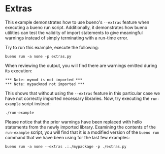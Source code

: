 # Extras

This example demonstrates how to use bueno's `--extras` feature when executing a
bueno run script. Additionally, it demonstrates how bueno utilities can test the
validity of import statements to give meaningful warnings instead of simply
terminating with a run-time error.

Try to run this example, execute the following:
```shell
bueno run -a none -p extras.py
```

When reviewing the output, you will find there are warnings emitted during its
execution:
```
*** Note: mymod is not imported ***
*** Note: mypackmod not imported ***
```

This shows that without using the `--extras` feature in this
particular case we have not correctly imported necessary libraries. Now, try
executing the `run-example` script instead:
```
./run-example
```

Please notice that the prior warnings have been replaced with hello statements
from the newly imported library. Examining the contents of the `run-example`
script, you will find that it is a modified version of the `bueno run` command
that we have been using for the last few examples:
```shell
bueno run -a none --extras .:./mypackage -p ./extras.py
```
